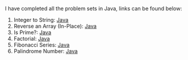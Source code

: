 
I have completed all the problem sets in Java, links can be found below: 

1. Integer to String: [Java](Java/IntToString.java) 
2. Reverse an Array (In-Place): [Java](Java/ReverseArray.java) 
3. Is Prime?: [Java](Java/Prime.java) 
4. Factorial:  [Java](Java/Factorial.java) 
5. Fibonacci Series: [Java](Java/Fibonacci.java) 
6. Palindrome Number: [Java](Java/PalindromeNumber.java) 








